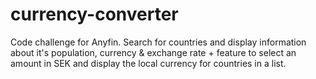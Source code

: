 # currency-converter
Code challenge for Anyfin. Search for countries and display information about it's population, currency &amp; exchange rate + feature to select an amount in SEK and display the local currency for countries in a list.

